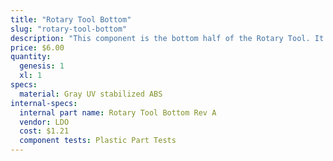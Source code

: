```yaml
---
title: "Rotary Tool Bottom"
slug: "rotary-tool-bottom"
description: "This component is the bottom half of the Rotary Tool. It fits the 24V Rotary Tool Motor, and allows the axis of rotation to be adjusted +/- 70 degrees from vertical."
price: $6.00
quantity:
  genesis: 1
  xl: 1
specs:
  material: Gray UV stabilized ABS
internal-specs:
  internal part name: Rotary Tool Bottom Rev A
  vendor: LDO
  cost: $1.21
  component tests: Plastic Part Tests
---
```

